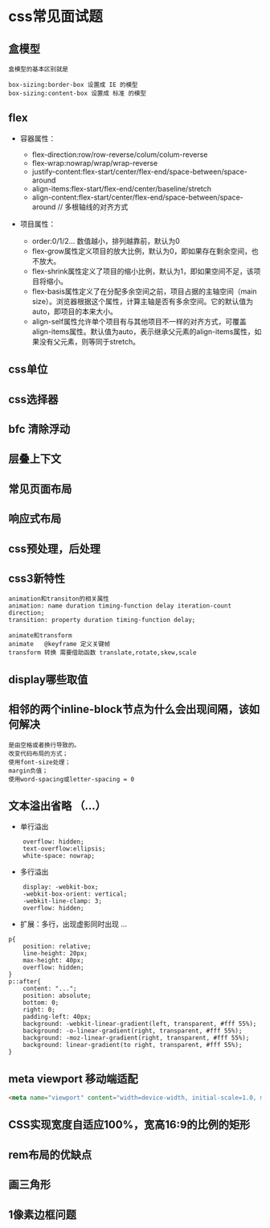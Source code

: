 # css常见面试题

## 盒模型
	盒模型的基本区别就是
	
	box-sizing:border-box 设置成 IE 的模型
	box-sizing:content-box 设置成 标准 的模型

## flex

- 容器属性：
  + flex-direction:row/row-reverse/colum/colum-reverse
  + flex-wrap:nowrap/wrap/wrap-reverse
  + justify-content:flex-start/center/flex-end/space-between/space-around
  + align-items:flex-start/flex-end/center/baseline/stretch
  + align-content:flex-start/center/flex-end/space-between/space-around  // 多根轴线的对齐方式

- 项目属性：
  + order:0/1/2...  数值越小，排列越靠前，默认为0
  + flex-grow属性定义项目的放大比例，默认为0，即如果存在剩余空间，也不放大。
  + flex-shrink属性定义了项目的缩小比例，默认为1，即如果空间不足，该项目将缩小。
  + flex-basis属性定义了在分配多余空间之前，项目占据的主轴空间（main size）。浏览器根据这个属性，计算主轴是否有多余空间。它的默认值为auto，即项目的本来大小。
  + align-self属性允许单个项目有与其他项目不一样的对齐方式，可覆盖align-items属性。默认值为auto，表示继承父元素的align-items属性，如果没有父元素，则等同于stretch。

## css单位

## css选择器

## bfc 清除浮动

## 层叠上下文

## 常见页面布局

## 响应式布局

## css预处理，后处理

## css3新特性

	animation和transiton的相关属性
	animation: name duration timing-function delay iteration-count direction;
	transition: property duration timing-function delay;
	
	animate和transform
	animate   @keyframe 定义关键帧
	transform 转换 需要借助函数 translate,rotate,skew,scale

## display哪些取值


## 相邻的两个inline-block节点为什么会出现间隔，该如何解决

	是由空格或者换行导致的。
	改变代码布局的方式；
	使用font-size处理；
	margin负值；
	使用word-spacing或letter-spacing = 0

## 文本溢出省略 （...）

- 单行溢出

```
	overflow: hidden;
	text-overflow:ellipsis;
	white-space: nowrap;
```

- 多行溢出
```
	display: -webkit-box;
	-webkit-box-orient: vertical;
	-webkit-line-clamp: 3;
	overflow: hidden;
```

- 扩展：多行，出现虚影同时出现 ...
```
p{
	position: relative;
	line-height: 20px;
	max-height: 40px;
	overflow: hidden;
}
p::after{
	content: "...";
	position: absolute;
	bottom: 0;
	right: 0;
	padding-left: 40px;
	background: -webkit-linear-gradient(left, transparent, #fff 55%);
	background: -o-linear-gradient(right, transparent, #fff 55%);
	background: -moz-linear-gradient(right, transparent, #fff 55%);
	background: linear-gradient(to right, transparent, #fff 55%);
}
```

## meta viewport 移动端适配
```html
<meta name="viewport" content="width=device-width, initial-scale=1.0, maximum-scale=1.0, minimum-scale=1.0, user-scalable=no, viewport-fit=cover" />
```

## CSS实现宽度自适应100%，宽高16:9的比例的矩形



## rem布局的优缺点


## 画三角形


## 1像素边框问题





